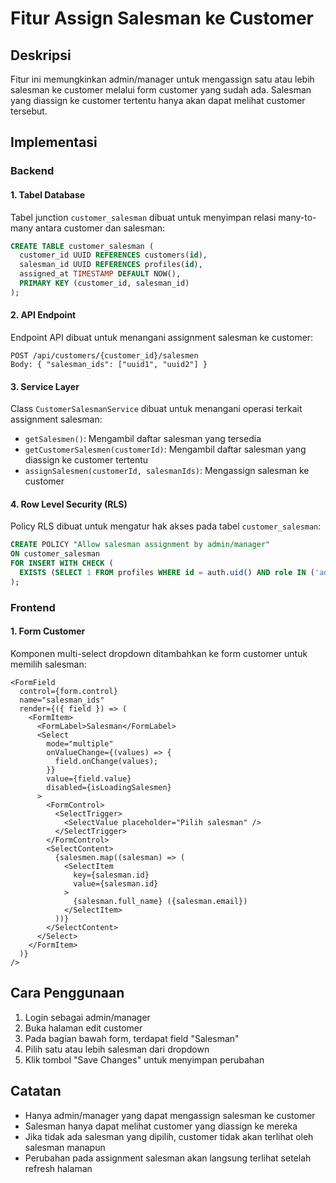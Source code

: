 # Fitur Assign Salesman ke Customer

## Deskripsi
Fitur ini memungkinkan admin/manager untuk mengassign satu atau lebih salesman ke customer melalui form customer yang sudah ada. Salesman yang diassign ke customer tertentu hanya akan dapat melihat customer tersebut.

## Implementasi

### Backend

#### 1. Tabel Database
Tabel junction `customer_salesman` dibuat untuk menyimpan relasi many-to-many antara customer dan salesman:

```sql
CREATE TABLE customer_salesman (
  customer_id UUID REFERENCES customers(id),
  salesman_id UUID REFERENCES profiles(id),
  assigned_at TIMESTAMP DEFAULT NOW(),
  PRIMARY KEY (customer_id, salesman_id)
);
```

#### 2. API Endpoint
Endpoint API dibuat untuk menangani assignment salesman ke customer:

```
POST /api/customers/{customer_id}/salesmen
Body: { "salesman_ids": ["uuid1", "uuid2"] }
```

#### 3. Service Layer
Class `CustomerSalesmanService` dibuat untuk menangani operasi terkait assignment salesman:

- `getSalesmen()`: Mengambil daftar salesman yang tersedia
- `getCustomerSalesmen(customerId)`: Mengambil daftar salesman yang diassign ke customer tertentu
- `assignSalesmen(customerId, salesmanIds)`: Mengassign salesman ke customer

#### 4. Row Level Security (RLS)
Policy RLS dibuat untuk mengatur hak akses pada tabel `customer_salesman`:

```sql
CREATE POLICY "Allow salesman assignment by admin/manager"
ON customer_salesman
FOR INSERT WITH CHECK (
  EXISTS (SELECT 1 FROM profiles WHERE id = auth.uid() AND role IN ('admin', 'manager'))
);
```

### Frontend

#### 1. Form Customer
Komponen multi-select dropdown ditambahkan ke form customer untuk memilih salesman:

```tsx
<FormField
  control={form.control}
  name="salesman_ids"
  render={({ field }) => (
    <FormItem>
      <FormLabel>Salesman</FormLabel>
      <Select
        mode="multiple"
        onValueChange={(values) => {
          field.onChange(values);
        }}
        value={field.value}
        disabled={isLoadingSalesmen}
      >
        <FormControl>
          <SelectTrigger>
            <SelectValue placeholder="Pilih salesman" />
          </SelectTrigger>
        </FormControl>
        <SelectContent>
          {salesmen.map((salesman) => (
            <SelectItem
              key={salesman.id}
              value={salesman.id}
            >
              {salesman.full_name} ({salesman.email})
            </SelectItem>
          ))}
        </SelectContent>
      </Select>
    </FormItem>
  )}
/>
```

## Cara Penggunaan

1. Login sebagai admin/manager
2. Buka halaman edit customer
3. Pada bagian bawah form, terdapat field "Salesman"
4. Pilih satu atau lebih salesman dari dropdown
5. Klik tombol "Save Changes" untuk menyimpan perubahan

## Catatan

- Hanya admin/manager yang dapat mengassign salesman ke customer
- Salesman hanya dapat melihat customer yang diassign ke mereka
- Jika tidak ada salesman yang dipilih, customer tidak akan terlihat oleh salesman manapun
- Perubahan pada assignment salesman akan langsung terlihat setelah refresh halaman